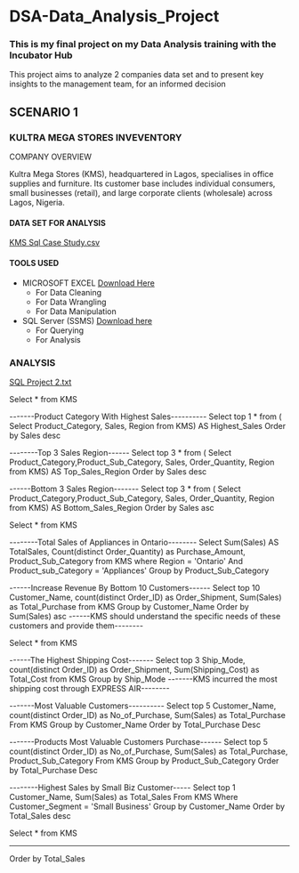 # DSA-Data_Analysis_Project
### This is my final project on my Data Analysis training with the Incubator Hub
This project aims to analyze 2 companies data set and to present key insights to the management team, for an informed decision
## SCENARIO 1 
### KULTRA MEGA STORES INVEVENTORY
COMPANY OVERVIEW

Kultra Mega Stores (KMS), headquartered in Lagos, specialises in office supplies and 
furniture. Its customer base includes individual consumers, small businesses (retail), and 
large corporate clients (wholesale) across Lagos, Nigeria. 

#### DATA SET FOR ANALYSIS

[KMS Sql Case Study.csv](https://github.com/user-attachments/files/21130675/KMS.Sql.Case.Study.csv)

#### TOOLS USED

- MICROSOFT EXCEL [Download Here](https://www.microsoft.com/en-us/microsoft-365/excel)
	- For Data Cleaning
   	- For Data Wrangling
   	- For Data Manipulation
- SQL Server (SSMS)  [Download here](https://www.microsoft.com/sql-server/sql-server-downloads)
	- For Querying
   	- For Analysis


### ANALYSIS
[SQL Project 2.txt](https://github.com/user-attachments/files/21130766/SQL.Project.2.txt)

Select * from KMS

-------Product Category With Highest Sales----------
Select top 1 * from (
		Select Product_Category, Sales, Region
				from KMS) AS Highest_Sales
Order by Sales desc


--------Top 3 Sales Region------
Select top 3 * from (
		Select Product_Category,Product_Sub_Category, Sales, Order_Quantity, Region
				from KMS) AS Top_Sales_Region
Order by Sales desc


------Bottom 3 Sales Region-------
Select top 3 * from (
		Select Product_Category,Product_Sub_Category, Sales, Order_Quantity, Region
				from KMS) AS Bottom_Sales_Region
Order by Sales asc

Select * from KMS


--------Total Sales of Appliances in Ontario--------
Select  Sum(Sales) AS TotalSales, Count(distinct Order_Quantity) as Purchase_Amount, Product_Sub_Category
	from KMS
	where Region = 'Ontario' And Product_sub_Category = 'Appliances'
Group by Product_Sub_Category 



------Increase Revenue By Bottom 10 Customers------
Select top 10 
		 Customer_Name, count(distinct Order_ID) as Order_Shipment, Sum(Sales) as Total_Purchase
				from KMS
Group by Customer_Name
Order by Sum(Sales) asc ------KMS should understand the specific needs of these customers and provide them--------

Select * from KMS



------The Highest Shipping Cost-------
Select top 3
	Ship_Mode, count(distinct Order_ID) as Order_Shipment, Sum(Shipping_Cost) as Total_Cost
from KMS
Group by Ship_Mode -------KMS incurred the most shipping cost through EXPRESS AIR--------



-------Most Valuable Customers----------
Select top 5
	Customer_Name, count(distinct Order_ID) as No_of_Purchase, Sum(Sales) as Total_Purchase
From KMS
Group by Customer_Name
Order by Total_Purchase Desc

-------Products Most Valuable Customers Purchase------
Select top 5
	  count(distinct Order_ID) as No_of_Purchase, Sum(Sales) as Total_Purchase, Product_Sub_Category
From KMS
Group by Product_Sub_Category
Order by Total_Purchase Desc



--------Highest Sales by Small Biz Customer-----
Select top 1
		Customer_Name, Sum(Sales) as Total_Sales
From KMS
	Where Customer_Segment = 'Small Business'
Group by Customer_Name
Order by Total_Sales desc

Select * from KMS



-------
Order by Total_Sales
